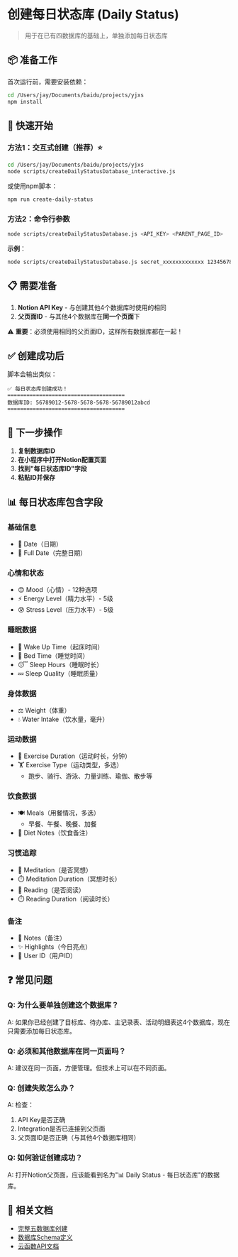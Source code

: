 # 创建每日状态库 (Daily Status)

> 用于在已有四数据库的基础上，单独添加每日状态库

## 📦 准备工作

首次运行前，需要安装依赖：

```bash
cd /Users/jay/Documents/baidu/projects/yjxs
npm install
```

## 🚀 快速开始

### 方法1：交互式创建（推荐）⭐

```bash
cd /Users/jay/Documents/baidu/projects/yjxs
node scripts/createDailyStatusDatabase_interactive.js
```

或使用npm脚本：
```bash
npm run create-daily-status
```

### 方法2：命令行参数

```bash
node scripts/createDailyStatusDatabase.js <API_KEY> <PARENT_PAGE_ID>
```

**示例**：
```bash
node scripts/createDailyStatusDatabase.js secret_xxxxxxxxxxxxx 12345678-1234-1234-1234-123456789abc
```

## 📋 需要准备

1. **Notion API Key** - 与创建其他4个数据库时使用的相同
2. **父页面ID** - 与其他4个数据库在**同一个页面**下

⚠️ **重要**：必须使用相同的父页面ID，这样所有数据库都在一起！

## ✅ 创建成功后

脚本会输出类似：

```
✅ 每日状态库创建成功！
=====================================
数据库ID: 56789012-5678-5678-5678-56789012abcd
=====================================
```

## 📝 下一步操作

1. **复制数据库ID**
2. **在小程序中打开Notion配置页面**
3. **找到"每日状态库ID"字段**
4. **粘贴ID并保存**

## 📊 每日状态库包含字段

### 基础信息
- 📅 Date（日期）
- 📆 Full Date（完整日期）

### 心情和状态
- 😊 Mood（心情）- 12种选项
- ⚡ Energy Level（精力水平）- 5级
- 😰 Stress Level（压力水平）- 5级

### 睡眠数据
- 🌅 Wake Up Time（起床时间）
- 🌙 Bed Time（睡觉时间）
- 😴 Sleep Hours（睡眠时长）
- 💤 Sleep Quality（睡眠质量）

### 身体数据
- ⚖️ Weight（体重）
- 💧 Water Intake（饮水量，毫升）

### 运动数据
- 🏃 Exercise Duration（运动时长，分钟）
- 🏋️ Exercise Type（运动类型，多选）
  - 跑步、骑行、游泳、力量训练、瑜伽、散步等

### 饮食数据
- 🍽️ Meals（用餐情况，多选）
  - 早餐、午餐、晚餐、加餐
- 📝 Diet Notes（饮食备注）

### 习惯追踪
- 🧘 Meditation（是否冥想）
- ⏱️ Meditation Duration（冥想时长）
- 📖 Reading（是否阅读）
- ⏱️ Reading Duration（阅读时长）

### 备注
- 📝 Notes（备注）
- ✨ Highlights（今日亮点）
- 👤 User ID（用户ID）

## ❓ 常见问题

### Q: 为什么要单独创建这个数据库？
A: 如果你已经创建了目标库、待办库、主记录表、活动明细表这4个数据库，现在只需要添加每日状态库。

### Q: 必须和其他数据库在同一页面吗？
A: 建议在同一页面，方便管理。但技术上可以在不同页面。

### Q: 创建失败怎么办？
A: 检查：
1. API Key是否正确
2. Integration是否已连接到父页面
3. 父页面ID是否正确（与其他4个数据库相同）

### Q: 如何验证创建成功？
A: 打开Notion父页面，应该能看到名为"📊 Daily Status - 每日状态库"的数据库。

## 🔗 相关文档

- [完整五数据库创建](./README.md)
- [数据库Schema定义](../utils/notionDatabaseSetup.js)
- [云函数API文档](../cloudfunctions/memo-notion-sync/index.js)
